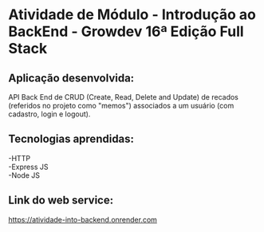 # Atividade de Módulo - Introdução ao BackEnd - Growdev 16ª Edição Full Stack

## Aplicação desenvolvida:
API Back End de CRUD (Create, Read, Delete and Update) de recados (referidos no projeto como "memos") associados a um usuário (com cadastro, login e logout).

## Tecnologias aprendidas:

-HTTP \
-Express JS \
-Node JS

## Link do web service:

https://atividade-into-backend.onrender.com
